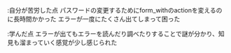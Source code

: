 :自分が苦労した点
パスワードの変更するためにform_withのactionを変えるのに長時間かかった
エラーが一度にたくさん出てしまって困った

:学んだ点
エラーが出てもエラーを読んだり調べたりすることで謎が分かり、知見も溜まっていく感覚が少し感じられた
